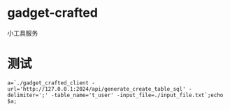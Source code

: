 # gadget-crafted
小工具服务

# 测试

```shell
a=`./gadget_crafted_client -url='http://127.0.0.1:2024/api/generate_create_table_sql' -delimiter=';' -table_name='t_user' -input_file=./input_file.txt`;echo $a;
```
